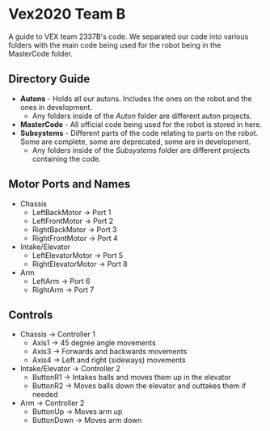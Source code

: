 # Vex2020 Team B
A guide to VEX team 2337B's code. We separated our code into various folders with the main code being used for the robot being in the MasterCode folder.
## Directory Guide
- **Autons** - Holds all our autons. Includes the ones on the robot and the ones in development.
    - Any folders inside of the *Auton* folder are different auton projects.
- **MasterCode** - All official code being used for the robot is stored in here.
- **Subsystems** - Different parts of the code relating to parts on the robot. Some are complete, some are deprecated, some are in development.
    - Any folders inside of the *Subsystems* folder are different projects containing the code.
## Motor Ports and Names
- Chassis
    - LeftBackMotor -> Port 1
    - LeftFrontMotor -> Port 2
    - RightBackMotor -> Port 3
    - RightFrontMotor -> Port 4
- Intake/Elevator
    - LeftElevatorMotor -> Port 5
    - RightElevatorMotor -> Port 8
- Arm
    - LeftArm -> Port 6
    - RightArm -> Port 7
## Controls
- Chassis -> Controller 1
    - Axis1 -> 45 degree angle movements
    - Axis3 -> Forwards and backwards movements
    - Axis4 -> Left and right (sideways) movements
- Intake/Elevator -> Controller 2
    - ButtonR1 -> Intakes balls and moves them up in the elevator
    - ButtonR2 -> Moves balls down the elevator and outtakes them if needed
- Arm -> Controller 2
    - ButtonUp -> Moves arm up
    - ButtonDown -> Moves arm down
